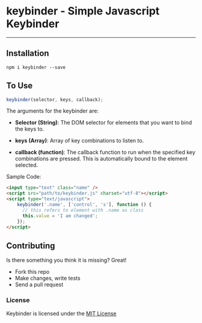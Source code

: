 # keybinder - Simple Javascript Keybinder

---
## Installation
```
npm i keybinder --save
```

## To Use
```javascript
keybinder(selector, keys, callback);
```
The arguments for the keybinder are:
* __Selector (String)__: The DOM selector for elements that you want to bind the keys to.

* __keys (Array)__: Array of key combinations to listen to.

* __callback (function)__: The callback function to run when the specified key combinations are pressed. This is automatically bound to the element selected.

Sample Code:
```html
<input type="text" class="name" />
<script src="path/to/keybinder.js" charset="utf-8"></script>
<script type="text/javascript">
    keybinder('.name', ['control', 's'], function () {
      // this refers to element with .name as class
      this.value = 'I am changed';
    });
</script>
```

## Contributing
Is there something you think it is missing? Great!
- Fork this repo
- Make changes, write tests
- Send a pull request

### License
Keybinder is licensed under the [MIT License](../master/LICENSE)

